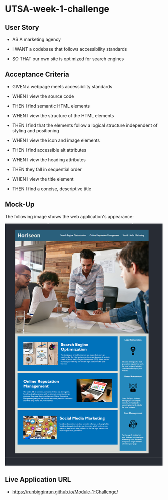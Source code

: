 # UTSA-week-1-challenge


## User Story

* AS A marketing agency

* I WANT a codebase that follows accessibility standards

* SO THAT our own site is optimized for search engines



## Acceptance Criteria

* GIVEN a webpage meets accessibility standards

* WHEN I view the source code

* THEN I find semantic HTML elements

* WHEN I view the structure of the HTML elements

* THEN I find that the elements follow a logical structure independent of styling and positioning

* WHEN I view the icon and image elements

* THEN I find accessible alt attributes

* WHEN I view the heading attributes

* THEN they fall in sequential order

* WHEN I view the title element

* THEN I find a concise, descriptive title

## Mock-Up

The following image shows the web application's appearance:

![mockup.png](./assets/images/mockup.png) 

## Live Application URL
* https://runbigginrun.github.io/Module-1-Challenge/